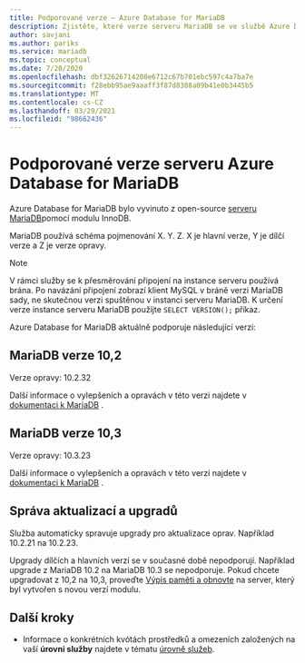 ```yaml
---
title: Podporované verze – Azure Database for MariaDB
description: Zjistěte, které verze serveru MariaDB se ve službě Azure Database for MariaDB podporují.
author: savjani
ms.author: pariks
ms.service: mariadb
ms.topic: conceptual
ms.date: 7/20/2020
ms.openlocfilehash: dbf32626714200e6712c67b701ebc597c4a7ba7e
ms.sourcegitcommit: f28ebb95ae9aaaff3f87d8388a09b41e0b3445b5
ms.translationtype: MT
ms.contentlocale: cs-CZ
ms.lasthandoff: 03/29/2021
ms.locfileid: "98662436"
---
```

# <a name="supported-azure-database-for-mariadb-server-versions"></a>Podporované verze serveru Azure Database for MariaDB

Azure Database for MariaDB bylo vyvinuto z open-source [serveru MariaDB](https://downloads.mariadb.org/)pomocí modulu InnoDB.

MariaDB používá schéma pojmenování X. Y. Z. X je hlavní verze, Y je dílčí verze a Z je verze opravy.

> [!NOTE]
> V rámci služby se k přesměrování připojení na instance serveru používá brána. Po navázání připojení zobrazí klient MySQL v bráně verzi MariaDB sady, ne skutečnou verzi spuštěnou v instanci serveru MariaDB. K určení verze instance serveru MariaDB použijte `SELECT VERSION();` příkaz.

Azure Database for MariaDB aktuálně podporuje následující verzi:

## <a name="mariadb-version-102"></a>MariaDB verze 10,2

Verze opravy: 10.2.32

Další informace o vylepšeních a opravách v této verzi najdete v [dokumentaci k MariaDB](https://mariadb.com/kb/en/mariadb-10232-release-notes/) .

## <a name="mariadb-version-103"></a>MariaDB verze 10,3

Verze opravy: 10.3.23

Další informace o vylepšeních a opravách v této verzi najdete v [dokumentaci k MariaDB](https://mariadb.com/kb/en/mariadb-10323-release-notes/) .

## <a name="managing-updates-and-upgrades"></a>Správa aktualizací a upgradů
Služba automaticky spravuje upgrady pro aktualizace oprav. Například 10.2.21 na 10.2.23.  

Upgrady dílčích a hlavních verzí se v současné době nepodporují. Například upgrade z MariaDB 10.2 na MariaDB 10.3 se nepodporuje. Pokud chcete upgradovat z 10,2 na 10,3, proveďte [Výpis paměti a obnovte](./howto-migrate-dump-restore.md) na server, který byl vytvořen s novou verzí modulu.

## <a name="next-steps"></a>Další kroky

- Informace o konkrétních kvótách prostředků a omezeních založených na vaší **úrovni služby** najdete v tématu [úrovně služeb](./concepts-pricing-tiers.md).
